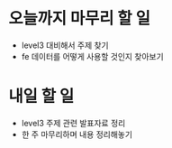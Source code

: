 # 오늘까지 마무리 할 일
- level3 대비해서 주제 찾기
- fe 데이터를 어떻게 사용할 것인지 찾아보기

# 내일 할 일
- level3 주제 관련 발표자료 정리
- 한 주 마무리하며 내용 정리해놓기

